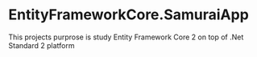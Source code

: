 # EntityFrameworkCore.SamuraiApp
This projects purprose is study Entity Framework Core 2 on top of .Net Standard 2 platform
